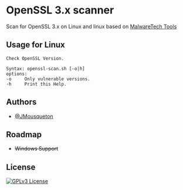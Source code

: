 
# OpenSSL 3.x scanner 

Scan for OpenSSL 3.x on Linux and linux based on [MalwareTech Tools](https://github.com/MalwareTech/SpookySSLTools)


## Usage for Linux

```❯ ./openssl-scan.sh -h
Check OpenSSL Version.

Syntax: openssl-scan.sh [-o|h]
options:
-o     Only vulnerable versions.
-h     Print this Help.

```


## Authors

- [@JMousqueton](https://www.github.com/JMousqueton)


## Roadmap

- ~~Windows Support~~

## License

[![GPLv3 License](https://img.shields.io/badge/License-GPL%20v3-yellow.svg)](https://opensource.org/licenses/)

